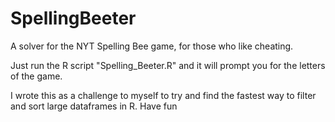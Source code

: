 # SpellingBeeter
A solver for the NYT Spelling Bee game, for those who like cheating.

Just run the R script "Spelling_Beeter.R" and it will prompt you for the letters of the game.

I wrote this as a challenge to myself to try and find the fastest way to filter and sort large dataframes in R.
Have fun
